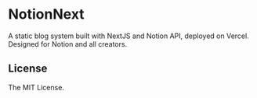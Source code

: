 # NotionNext


A static blog system built with NextJS and Notion API, deployed on Vercel. Designed for Notion and all creators.

## License

The MIT License.
